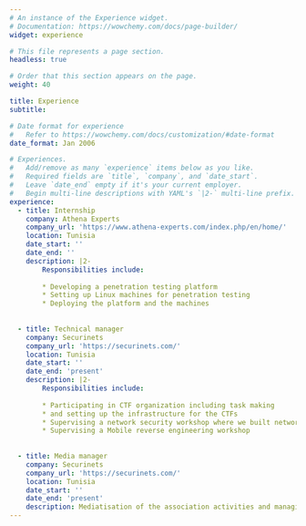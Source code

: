 ```yaml
---
# An instance of the Experience widget.
# Documentation: https://wowchemy.com/docs/page-builder/
widget: experience

# This file represents a page section.
headless: true

# Order that this section appears on the page.
weight: 40

title: Experience
subtitle:

# Date format for experience
#   Refer to https://wowchemy.com/docs/customization/#date-format
date_format: Jan 2006

# Experiences.
#   Add/remove as many `experience` items below as you like.
#   Required fields are `title`, `company`, and `date_start`.
#   Leave `date_end` empty if it's your current employer.
#   Begin multi-line descriptions with YAML's `|2-` multi-line prefix.
experience:
  - title: Internship
    company: Athena Experts
    company_url: 'https://www.athena-experts.com/index.php/en/home/'
    location: Tunisia
    date_start: ''
    date_end: ''
    description: |2-
        Responsibilities include:
        
        * Developing a penetration testing platform
        * Setting up Linux machines for penetration testing
        * Deploying the platform and the machines
        
        
  - title: Technical manager
    company: Securinets
    company_url: 'https://securinets.com/'
    location: Tunisia
    date_start: ''
    date_end: 'present'
    description: |2-
        Responsibilities include:
        
        * Participating in CTF organization including task making
        * and setting up the infrastructure for the CTFs
        * Supervising a network security workshop where we built network attacks tool
        * Supervising a Mobile reverse engineering workshop
        
        
  - title: Media manager
    company: Securinets
    company_url: 'https://securinets.com/'
    location: Tunisia
    date_start: ''
    date_end: 'present'
    description: Mediatisation of the association activities and managing all its social media
---
```

